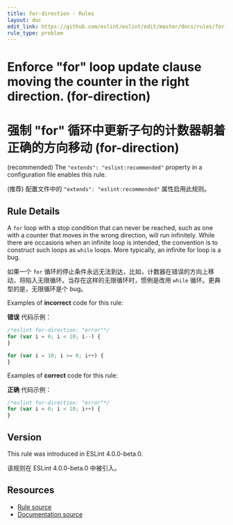 ```yaml
---
title: for-direction - Rules
layout: doc
edit_link: https://github.com/eslint/eslint/edit/master/docs/rules/for-direction.md
rule_type: problem
---
```

<!-- Note: No pull requests accepted for this file. See README.md in the root directory for details. -->

# Enforce "for" loop update clause moving the counter in the right direction. (for-direction)

# 强制 "for" 循环中更新子句的计数器朝着正确的方向移动 (for-direction)

(recommended) The `"extends": "eslint:recommended"` property in a configuration file enables this rule.

(推荐) 配置文件中的 `"extends": "eslint:recommended"` 属性启用此规则。

## Rule Details

A `for` loop with a stop condition that can never be reached, such as one with a counter that moves in the wrong direction, will run infinitely. While there are occasions when an infinite loop is intended, the convention is to construct such loops as `while` loops. More typically, an infinite for loop is a bug.

如果一个 `for` 循环的停止条件永远无法到达，比如，计数器在错误的方向上移动，将陷入无限循环。当存在这样的无限循环时，惯例是改用 `while` 循环。更典型的是，无限循环是个 bug。

Examples of **incorrect** code for this rule:

**错误** 代码示例：

```js
/*eslint for-direction: "error"*/
for (var i = 0; i < 10; i--) {
}

for (var i = 10; i >= 0; i++) {
}
```

Examples of **correct** code for this rule:

**正确** 代码示例：

```js
/*eslint for-direction: "error"*/
for (var i = 0; i < 10; i++) {
}
```

## Version

This rule was introduced in ESLint 4.0.0-beta.0.

该规则在 ESLint 4.0.0-beta.0 中被引入。

## Resources

* [Rule source](https://github.com/eslint/eslint/tree/master/lib/rules/for-direction.js)
* [Documentation source](https://github.com/eslint/eslint/tree/master/docs/rules/for-direction.md)
